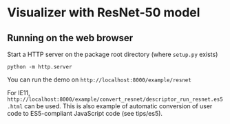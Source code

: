 # Visualizer with ResNet-50 model
## Running on the web browser
Start a HTTP server on the package root directory (where `setup.py` exists)
```
python -m http.server
```

You can run the demo on `http://localhost:8000/example/resnet`

For IE11, `http://localhost:8000/example/convert_resnet/descriptor_run_resnet.es5.html`
 can be used. This is also example of automatic conversion of user code to ES5-compliant JavaScript code (see tips/es5).